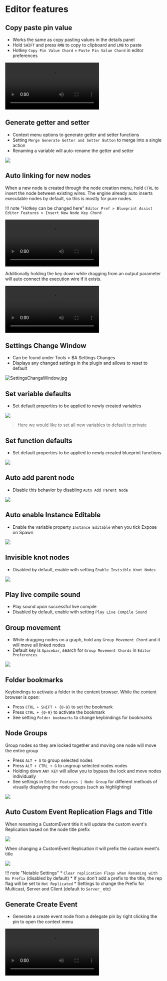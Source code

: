 # Editor features

## Copy paste pin value
* Works the same as copy pasting values in the details panel
* Hold `SHIFT` and press `RMB` to copy to clipboard and `LMB` to paste
* Hotkey `Copy Pin Value Chord` + `Paste Pin Value Chord` in editor preferences

![type:video](assets/CopyPastePinValue.mp4)

## Generate getter and setter
* Context menu options to generate getter and setter functions
* Setting `Merge Generate Getter and Setter Button` to merge into a single action
* Renaming a variable will auto-rename the getter and setter

![](https://i.imgur.com/YguOhRc.gif)

## Auto linking for new nodes
When a new node is created through the node creation menu, hold `CTRL` to insert the node between existing wires. The engine already auto inserts executable nodes by default, so this is mostly for pure nodes.

!!! note "Hotkey can be changed here"
`Editor Pref > Blueprint Assist Editor Features > Insert New Node Key Chord`

![type:video](./assets/AutoInsert.mp4)

Additionally holding the key down while dragging from an output parameter will auto connect the execution
wire if it exists.

![type:video](./assets/AutoInsertFromParameter.mp4)

## Settings Change Window
* Can be found under Tools > BA Settings Changes
* Displays any changed settings in the plugin and allows to reset to default

![SettingsChangeWindow.jpg](assets/SettingsChangeWindow.jpg)

## Set variable defaults
* Set default properties to be applied to newly created variables

![](https://i.imgur.com/CQ4X0b8.png)

> Here we would like to set all new variables to default to private

## Set function defaults
* Set default properties to be applied to newly created blueprint functions

![](assets/NewFunctionDefaults.jpg)

## Auto add parent node
* Disable this behavior by disabling `Auto Add Parent Node`

![](https://i.imgur.com/rJH2ied.gif)

## Auto enable Instance Editable
* Enable the variable property `Instance Editable` when you tick Expose on Spawn

![](https://i.imgur.com/CKBKB4U.gif)

## Invisible knot nodes
* Disabled by default, enable with setting `Enable Invisible Knot Nodes`

![](https://i.imgur.com/TOJMErQ.png)

## Play live compile sound
* Play sound upon successful live compile
* Disabled by default, enable with setting `Play Live Compile Sound`

## Group movement
* While dragging nodes on a graph, hold any `Group Movement Chord` and it will move all linked nodes
* Default key is `Spacebar`, search for `Group Movement Chords` in `Editor Preferences`

![](https://i.imgur.com/lmKPBjz.gif)

## Folder bookmarks
Keybindings to activate a folder in the content browser. While the content browser is open:

* Press `CTRL + SHIFT + {0-9}` to set the bookmark
* Press `CTRL + {0-9}` to activate the bookmark
* See setting `Folder bookmarks` to change keybindings for bookmarks

## Node Groups

Group nodes so they are locked together and moving one node will move the entire group

* Press `ALT + G` to group selected nodes
* Press `ALT + CTRL + G` to ungroup selected nodes nodes
* Holding down `ANY KEY` will allow you to bypass the lock and move nodes individually
* See settings in `Editor Features | Node Group` for different methods of visually displaying the node groups (such as highlighting) 

![](assets/NodeGroups.gif)

## Auto Custom Event Replication Flags and Title

When renaming a CustomEvent title it will update the custom event's Replication based on the node title prefix

![](assets/RepFlagsFromName.gif)

When changing a CustomEvent Replication it will prefix the custom event's title 

![](assets/NameFromRepFlags.gif)

!!! note "Notable Settings"
    * `Clear replication Flags when Renaming with No Prefix` (disabled by default)
        * If you don't add a prefix to the title, the rep flag will be set to `Not Replicated`
    * Settings to change the Prefix for Multicast, Server and Client (default to `Server_` etc)

## Generate Create Event

* Generate a create event node from a delegate pin by right clicking the pin to open the context menu

![type:video](./assets/GenerateCreateEvent.mp4)
